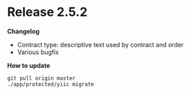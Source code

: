 Release 2.5.2
=======

**Changelog**

- Contract type: descriptive text used by contract and order
- Various bugfix

**How to update**

    git pull origin master
    ./app/protected/yiic migrate

